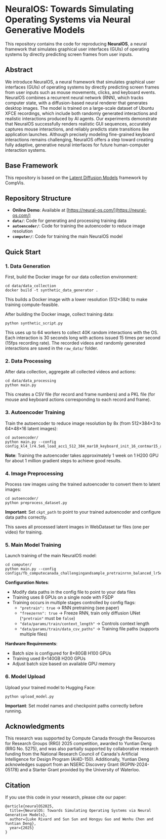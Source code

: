 # NeuralOS: Towards Simulating Operating Systems via Neural Generative Models

This repository contains the code for reproducing **NeuralOS**, a neural framework that simulates graphical user interfaces (GUIs) of operating systems by directly predicting screen frames from user inputs.

## Abstract

We introduce NeuralOS, a neural framework that simulates graphical user interfaces (GUIs) of operating systems by directly predicting screen frames from user inputs such as mouse movements, clicks, and keyboard events. NeuralOS combines a recurrent neural network (RNN), which tracks computer state, with a diffusion-based neural renderer that generates desktop images. The model is trained on a large-scale dataset of Ubuntu XFCE recordings, which include both randomly generated interactions and realistic interactions produced by AI agents. Our experiments demonstrate that NeuralOS successfully renders realistic GUI sequences, accurately captures mouse interactions, and reliably predicts state transitions like application launches. Although precisely modeling fine-grained keyboard interactions remains challenging, NeuralOS offers a step toward creating fully adaptive, generative neural interfaces for future human-computer interaction systems.

## Base Framework

This repository is based on the [Latent Diffusion Models](https://github.com/CompVis/latent-diffusion/tree/main) framework by CompVis.

## Repository Structure

- **Online Demo**: Available at [https://neural-os.com/](https://neural-os.com/)
- **`data/`**: Code for generating and processing training data
- **`autoencoder/`**: Code for training the autoencoder to reduce image resolution
- **`computer/`**: Code for training the main NeuralOS model

## Quick Start

### 1. Data Generation

First, build the Docker image for our data collection environment:

```
cd data/data_collection
docker build -t synthetic_data_generator .
```

This builds a Docker image with a lower resolution (512×384) to make training compute-feasible.

After building the Docker image, collect training data:

```
python synthetic_script.py
```

This uses up to 64 workers to collect 40K random interactions with the OS. Each interaction is 30 seconds long with actions issued 15 times per second (15fps recording rate). The recorded videos and randomly generated interactions are saved in the `raw_data/` folder.

### 2. Data Processing

After data collection, aggregate all collected videos and actions:

```
cd data/data_processing
python main.py
```

This creates a CSV file (for record and frame numbers) and a PKL file (for mouse and keyboard actions corresponding to each record and frame).

### 3. Autoencoder Training

Train the autoencoder to reduce image resolution by 8x (from 512×384×3 to 64×48×16 latent images):

```
cd autoencoder/
python main.py --config config_kl4_lr4.5e6_load_acc1_512_384_mar10_keyboard_init_16_contmar15_acc1_cont1e6.yaml
```

**Note**: Training the autoencoder takes approximately 1 week on 1 H200 GPU for about 1 million gradient steps to achieve good results.

### 4. Image Preprocessing

Process raw images using the trained autoencoder to convert them to latent images:

```
cd autoencoder/
python preprocess_dataset.py
```

**Important**: Set `ckpt_path` to point to your trained autoencoder and configure data paths correctly.

This saves all processed latent images in WebDataset tar files (one per video) for training.

### 5. Main Model Training

Launch training of the main NeuralOS model:

```
cd computer/
python main.py --config configs/fb_computecanada_challengingandsample_pretrainrnn_balanced_lr5e6_contbest_samplercover_newd_contfreezernn_newnewd_origunet_nospatial_online_x0_joint_onlineonly_7.yaml
```

**Configuration Notes**:
- Modify data paths in the config file to point to your data files
- Training uses 8 GPUs on a single node with FSDP
- Training occurs in multiple stages controlled by config flags:
  - `"pretrain": true` → RNN pretraining (see paper)
  - `"freezernn": true` → Freeze RNN, train only diffusion UNet (`"pretrain"` must be `false`)
  - `"data/params/train/context_length"` → Controls context length
  - `"data/params/train/data_csv_paths"` → Training file paths (supports multiple files)

**Hardware Requirements**:
- Batch size is configured for 8×80GB H100 GPUs
- Training used 8×140GB H200 GPUs
- Adjust batch size based on available GPU memory

### 6. Model Upload

Upload your trained model to Hugging Face:

```
python upload_model.py
```

**Important**: Set model names and checkpoint paths correctly before running.

## Acknowledgments

This research was supported by Compute Canada through the Resources for Research Groups (RRG) 2025 competition, awarded to Yuntian Deng (RRG No. 5275), and was also partially supported by collaborative research funding from the National Research Council of Canada's Artificial Intelligence for Design Program (AI4D-150). Additionally, Yuntian Deng acknowledges support from an NSERC Discovery Grant (RGPIN-2024-05178) and a Starter Grant provided by the University of Waterloo.

## Citation

If you use this code in your research, please cite our paper:

```
@article{neuralOS2025,
  title={NeuralOS: Towards Simulating Operating Systems via Neural Generative Models},
  author={Luke Rivard and Sun Sun and Hongyu Guo and Wenhu Chen and Yuntian Deng},
  year={2025}
}
```

